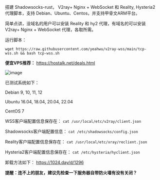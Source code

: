 搭建 Shadowsocks-rust， V2ray+ Nginx + WebSocket 和 Reality, Hysteria2 代理脚本，支持 Debian、Ubuntu、Centos，并支持甲骨文ARM平台。

简单点讲，没域名的用户可以安装 Reality 和 hy2 代理，有域名的可以安装 V2ray+ Nginx + WebSocket 代理，各取所需。

运行脚本：

```
wget https://raw.githubusercontent.com/yeahwu/v2ray-wss/main/tcp-wss.sh && bash tcp-wss.sh
```

**便宜VPS推荐：** https://hostalk.net/deals.html

![image](https://github.com/yeahwu/v2ray-wss/assets/13328328/99ce2c9b-4e00-490c-8469-acb65174c912)

已测试系统如下：

Debian 9, 10, 11, 12

Ubuntu 16.04, 18.04, 20.04, 22.04

CentOS 7

WSS客户端配置信息保存在：
`cat /usr/local/etc/v2ray/client.json`

Shadowsocks客户端配置信息：
`cat /etc/shadowsocks/config.json`

Reality客户端配置信息保存在：
`cat /usr/local/etc/xray/reclient.json`

Hysteria2客户端配置信息保存在：
`cat /etc/hysteria/hyclient.json`

卸载方法如下：
https://1024.day/d/1296

**提醒：连不上的朋友，建议先检查一下服务器自带防火墙有没有关闭？**
